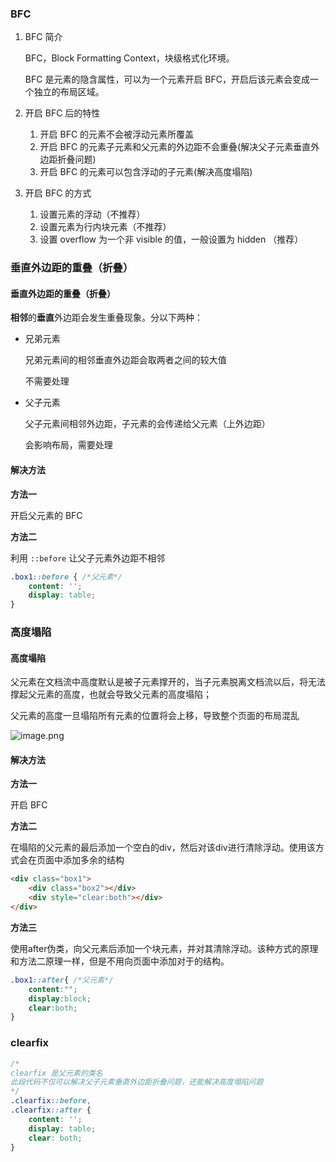 ### BFC

1. BFC 简介

   BFC，Block Formatting Context，块级格式化环境。

   BFC 是元素的隐含属性，可以为一个元素开启 BFC，开启后该元素会变成一个独立的布局区域。

2. 开启 BFC 后的特性

   1. 开启 BFC 的元素不会被浮动元素所覆盖
   2. 开启 BFC 的元素子元素和父元素的外边距不会重叠(解决父子元素垂直外边距折叠问题)
   3. 开启 BFC 的元素可以包含浮动的子元素(解决高度塌陷)

3. 开启 BFC 的方式

   1. 设置元素的浮动（不推荐）
   2. 设置元素为行内块元素（不推荐）
   3. 设置 overflow 为一个非 visible 的值，一般设置为 hidden （推荐）

### 垂直外边距的重叠（折叠）

#### 垂直外边距的重叠（折叠）

**相邻**的**垂直**外边距会发生重叠现象。分以下两种：

- 兄弟元素

  兄弟元素间的相邻垂直外边距会取两者之间的较大值

  不需要处理

- 父子元素

  父子元素间相邻外边距，子元素的会传递给父元素（上外边距）

  会影响布局，需要处理

#### 解决方法

**方法一**

开启父元素的 BFC

**方法二**

利用 `::before` 让父子元素外边距不相邻

```css
.box1::before { /*父元素*/
    content: '';
    display: table;
}
```

### 高度塌陷

#### 高度塌陷

父元素在文档流中高度默认是被子元素撑开的，当子元素脱离文档流以后，将无法撑起父元素的高度，也就会导致父元素的高度塌陷；

父元素的高度一旦塌陷所有元素的位置将会上移，导致整个页面的布局混乱

![image.png](https://cdn.nlark.com/yuque/0/2022/png/23138217/1641567437521-0b305851-5e59-44e1-b4f5-868dabc9d74a.png?x-oss-process=image%2Fresize%2Cw_1500%2Climit_0) 

#### 解决方法

**方法一**

开启 BFC

**方法二**

在塌陷的父元素的最后添加一个空白的div，然后对该div进行清除浮动。使用该方式会在页面中添加多余的结构

```html
<div class="box1">
	<div class="box2"></div>
	<div style="clear:both"></div>
</div>
```

**方法三**

使用after伪类，向父元素后添加一个块元素，并对其清除浮动。该种方式的原理和方法二原理一样，但是不用向页面中添加对于的结构。

```css
.box1::after{ /*父元素*/
	content:"";
	display:block;
	clear:both;
}
```

### clearfix

```css
/*
clearfix 是父元素的类名
此段代码不仅可以解决父子元素垂直外边距折叠问题，还能解决高度塌陷问题
*/
.clearfix::before,
.clearfix::after {
    content: '';
    display: table;
    clear: both;
}
```
